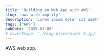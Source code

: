 ```yaml
---
title: 'Building an Web App with AWS'
slug: 'aws-with-amplify'
description: 'Lorem ipsum dolor sit amet'
tags: ["AWS"]
pubDate: '2025-03-05'
# coverImage: './blog-placeholder-5.jpg'
---
```


AWS web app.
